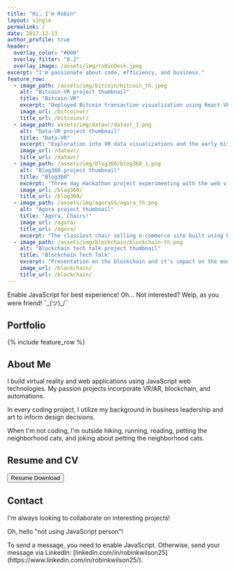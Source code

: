 ```yaml
---
title: "Hi, I'm Robin"
layout: single
permalink: /
date: 2017-12-13
author_profile: true
header:
  overlay_color: "#000"
  overlay_filter: "0.2"
  overlay_image: /assets/img/robinDesk.jpeg
excerpt: "I'm passionate about code, efficiency, and business."
feature_row:
  - image_path: /assets/img/bitcoin/bitcoin_th.jpeg
    alt: "Bitcoin-VR project thumbnail"
    title: "Bitcoin-VR"
    excerpt: "Deployed Bitcoin transaction visualization using React-VR and socket.io."
    image_url: /bitcoinvr/
    title_url: /bitcoinvr/
  - image_path: assets/img/datavr/datavr_1.png
    alt: "Data-VR project thumbnail"
    title: "Data-VR"
    excerpt: "Exploration into VR data visualizations and the early bitcoin-vr."
    image_url: /datavr/
    title_url: /datavr/
  - image_path: /assets/img/blog360/blog360_1.png
    alt: "Blog360 project thumbnail"
    title: "Blog360"
    excerpt: "Three day Hackathon project experimenting with the web viewed in VR."
    image_url: /blog360/
    title_url: /blog360/
  - image_path: /assets/img/agoraSS/agora_th.png
    alt: "Agora project thumbnail"
    title: "Agora, Chairs!"
    image_url: /agora/
    title_url: /agora/
    excerpt: "The classiest chair selling e-commerce site built using React, Node.js, and bootstrap."
  - image_path: /assets/img/blockchain/blockchain-th.png
    alt: "Blockchain tech talk project thumbnail"
    title: "Blockchain Tech Talk"
    excerpt: "Presentation on the blockchain and it's impact on the modern economy."
    image_url: /blockchain/
    title_url: /blockchain/
---
```


<noscript><p class="notice--warning">Enable JavaScript for best experience! Oh... Not interested? Welp, as you were friend! ¯\_(ツ)_/¯</p></noscript>

<h2 id="portfolio">Portfolio</h2>

{% include feature_row %}

<h2 id="about">About Me</h2>

<p>I build virtual reality and web applications using JavaScript web technologies. My passion projects incorporate VR/AR, blockchain, and automations.</p>

<p>In every coding project, I utilize my background in business leadership and art to inform design decisions.</p>

<p>When I'm not coding, I'm outside hiking, running, reading, petting the neighborhood cats, and joking about petting the neighborhood cats.</p>

<h2 id="resume">Resume and CV</h2>

<a href="/assets/img/Resume_TechLead_RobinWilson_VR_12-02-2018.pdf" download="RobinKWilson_Resume"><button class="btn btn--primary">Resume Download</button></a>

<script type="text/javascript">var submitted=false;</script>

<h2 id="contact">Contact</h2>

I'm always looking to collaborate on interesting projects!

 <iframe name="hidden_iframe" id="hidden_iframe" style="display:none;" onload="if(submitted) { window.location='/thankyou/';}"></iframe>

<noscript>

<div class="notice--warning">

<p>Oh, hello "not using JavaScript person"!</p>

<p>To send a message, you need to enable JavaScript. Otherwise, send your message via LinkedIn: [linkedin.com/in/robinkwilson25](https://www.linkedin.com/in/robinkwilson25/).</p>
</div>

</noscript>

<div id="contact-container"></div>

<script type="text/javascript">

  document.write(
    '<div id="contact-form-home">' + formHTML + '</div>');

</script>
